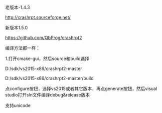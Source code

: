 老版本-1.4.3

http://crashrpt.sourceforge.net/



新版本1.5.0

https://github.com/QbProg/crashrpt2



编译方法都一样：

1.打开cmake-gui，然后source和build选择

D:/sdk/vs2015-x86/crashrpt2-master

D:/sdk/vs2015-x86/crashrpt2-master/build

点configure按钮，选择vs2015或者其它版本，再点generate按钮，然后visual studio打开sln文件编译debug&release版本



支持unicode

